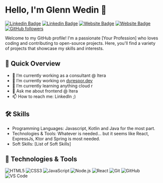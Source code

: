 # Hello, I'm Glenn Wedin 👋

[![Linkedin Badge](https://img.shields.io/badge/-Itera-white?style=flat-square&logo=data:image/svg%2bxml;base64,PHN2ZyB3aWR0aD0iNDAwIiBoZWlnaHQ9IjQwMCIgdmlld0JveD0iMCAwIDQwMCA0MDAiIGZpbGw9Im5vbmUiIHhtbG5zPSJodHRwOi8vd3d3LnczLm9yZy8yMDAwL3N2ZyI+CjxwYXRoIGQ9Ik0wIDBWNDAwSDQwMFYwSDBaTTMyMS42IDExOS4ySDIzMi44VjI4MC44SDMyMS42VjMzNS4ySDc4LjRWMjgwLjhIMTY4VjExOS4ySDc4LjRWNjQuOEgzMjEuNlYxMTkuMloiIGZpbGw9IiNGRjRCMzMiLz4KPC9zdmc+Cg==&logoColor=white&link=https://www.itera.com)](https://www.itera.com)
[![Linkedin Badge](https://img.shields.io/badge/-GlennWedin-blue?style=flat-square&logo=Linkedin&logoColor=white&link=https://www.linkedin.com/in/glennwedin/)](https://www.linkedin.com/in/glennwedin/)
[![Website Badge](https://img.shields.io/badge/-glenn.wedin.no-47CCCC?style=flat-square&logo=Vivaldi&logoColor=white&link=https://glenn.wedin.no)](https://glenn.wedin.no)
[![Website Badge](https://img.shields.io/badge/-@glwe0903-fb0202?style=flat-square&logo=Youtube&logoColor=white&link=https://www.youtube.com/@glwe0903)](https://www.youtube.com/@glwe0903)
[![GitHub followers](https://img.shields.io/github/followers/glennwedin?label=Follow&style=social)](https://github.com/glennwedin)

Welcome to my GitHub profile! I'm a passionate [Your Profession] who loves coding and contributing to open-source projects. Here, you'll find a variety of projects that showcase my skills and interests.

## 🚀 Quick Overview

- 🔭 I’m currently working as a consultant @ Itera
- 🔭 I’m currently working on [dyrespor.dev](https://dyrespor.dev)
- 🌱 I’m currently learning anything cloud r
- 💬 Ask me about frontend @ Itera
- 📫 How to reach me: LinkedIn ;)

## 🛠️ Skills

- Programming Languages: Javascript, Kotlin and Java for the most part.
- Technologies & Tools: Whatever is needed... but it seems like React, ExpressJs, Ktor and Spring is most needed.
- Soft Skills: [List of Soft Skills]

## 🔧 Technologies & Tools

![HTML5](https://img.shields.io/badge/-HTML5-E34F26?style=flat-square&logo=HTML5&logoColor=white)
![CSS3](https://img.shields.io/badge/-CSS3-1572B6?style=flat-square&logo=CSS3&logoColor=white)
![JavaScript](https://img.shields.io/badge/-JavaScript-black?style=flat-square&logo=javascript)
![Node.js](https://img.shields.io/badge/-Node.js-339933?style=flat-square&logo=node.js&logoColor=white)
![React](https://img.shields.io/badge/-React-61DAFB?style=flat-square&logo=react&logoColor=white)
![Git](https://img.shields.io/badge/-Git-black?style=flat-square&logo=git)
![GitHub](https://img.shields.io/badge/-GitHub-181717?style=flat-square&logo=github)
![VS Code](https://img.shields.io/badge/-VS_Code-007ACC?style=flat-square&logo=visual-studio-code)

